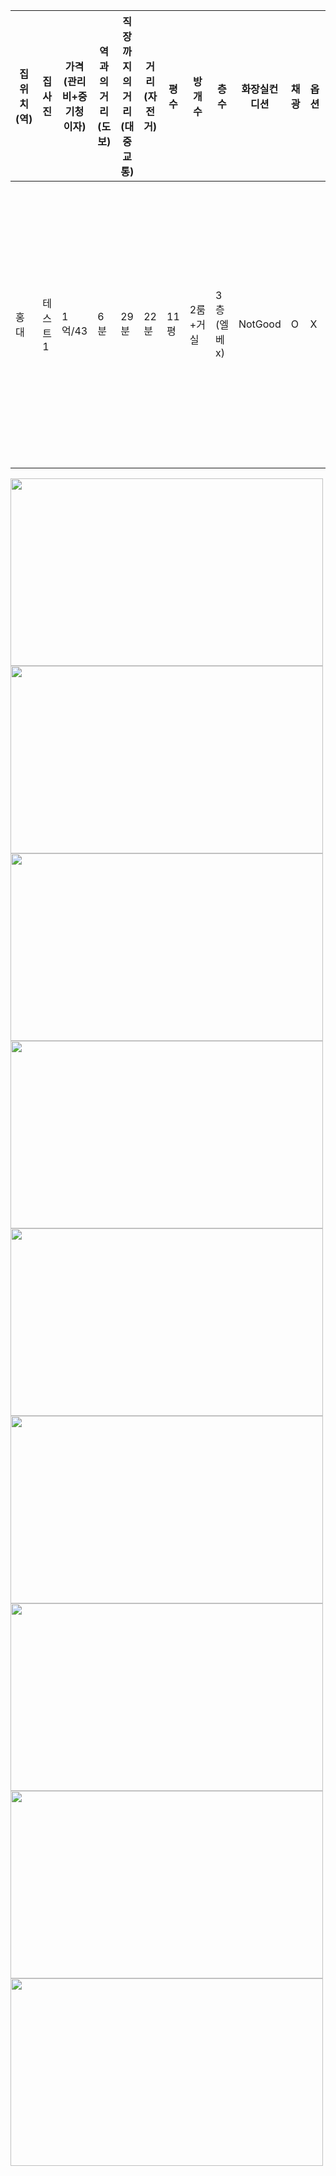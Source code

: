 |집위치(역)|집사진|가격(관리비+중기청이자)|역과의거리(도보)|직장까지의 거리(대중교통)|거리(자전거)|평수|방개수|층수|화장실컨디션|채광|옵션|대출가능여부|기타사항|
|---|------|---|---|---|---|---|---|---|---|---|---|---|---|
|홍대|테스트1|1억/43|6분|29분|22분|11평|2룸+거실|3층(엘베x)|NotGood|O|X|O|10월초 입주, 도배+씽크대(상하부)교체, 동네조용|

<img src="./KakaoTalk_20200822_183646538_03.jpg" width="500" height="300"></img>
<img src="./KakaoTalk_20200822_183646538_04.jpg" width="500" height="300"></img>
<img src="./KakaoTalk_20200822_183646538_05.jpg" width="500" height="300"></img>
<img src="./KakaoTalk_20200822_183646538_06.jpg" width="500" height="300"></img>
<img src="./KakaoTalk_20200822_183646538_07.jpg" width="500" height="300"></img>
<img src="./KakaoTalk_20200822_183646538_08.jpg" width="500" height="300"></img>
<img src="./KakaoTalk_20200822_183646538_09.jpg" width="500" height="300"></img>
<img src="./KakaoTalk_20200822_183646538_10.jpg" width="500" height="300"></img>
<img src="./KakaoTalk_20200822_183646538_11.jpg" width="500" height="300"></img>

